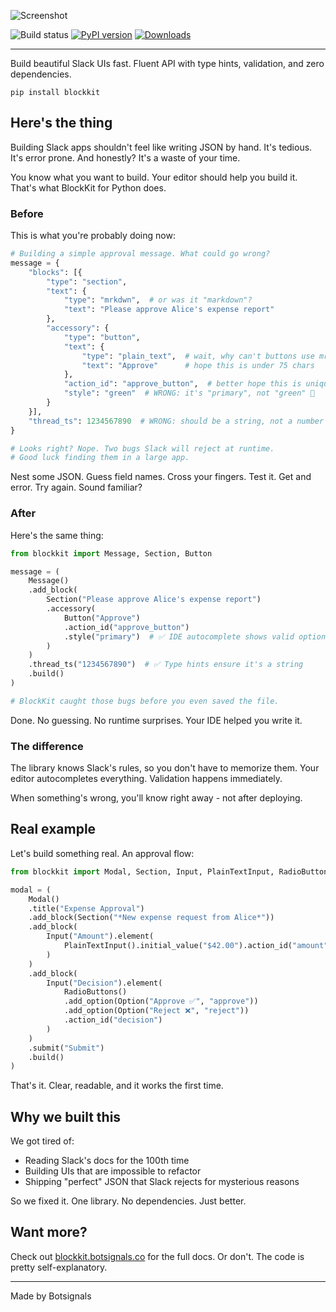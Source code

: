 ![Screenshot](https://github.com/imryche/blockkit/raw/master/images/logo.png)

![Build status](https://github.com/imryche/blockkit/actions/workflows/python-app.yml/badge.svg)
[![PyPI version](https://badge.fury.io/py/blockkit.svg)](https://badge.fury.io/py/blockkit)
[![Downloads](https://static.pepy.tech/badge/blockkit)](https://pepy.tech/project/blockkit)

---

Build beautiful Slack UIs fast. Fluent API with type hints, validation, and zero
dependencies.

```shell
pip install blockkit
```

## Here's the thing

Building Slack apps shouldn't feel like writing JSON by hand. It's tedious. It's
error prone. And honestly? It's a waste of your time.

You know what you want to build. Your editor should help you build it. That's
what BlockKit for Python does.

### Before

This is what you're probably doing now:

```python
# Building a simple approval message. What could go wrong?
message = {
    "blocks": [{
        "type": "section",
        "text": {
            "type": "mrkdwn",  # or was it "markdown"?
            "text": "Please approve Alice's expense report"
        },
        "accessory": {
            "type": "button",
            "text": {
                "type": "plain_text",  # wait, why can't buttons use mrkdwn?
                "text": "Approve"      # hope this is under 75 chars
            },
            "action_id": "approve_button",  # better hope this is unique
            "style": "green"  # WRONG: it's "primary", not "green" 🤦
        }
    }],
    "thread_ts": 1234567890  # WRONG: should be a string, not a number
}

# Looks right? Nope. Two bugs Slack will reject at runtime.
# Good luck finding them in a large app.
```

Nest some JSON. Guess field names. Cross your fingers. Test it. Get and error.
Try again. Sound familiar?

### After

Here's the same thing:

```python
from blockkit import Message, Section, Button

message = (
    Message()
    .add_block(
        Section("Please approve Alice's expense report")
        .accessory(
            Button("Approve")
            .action_id("approve_button")
            .style("primary")  # ✅ IDE autocomplete shows valid options
        )
    )
    .thread_ts("1234567890")  # ✅ Type hints ensure it's a string
    .build()
)

# BlockKit caught those bugs before you even saved the file.
```

Done. No guessing. No runtime surprises. Your IDE helped you write it.

### The difference

The library knows Slack's rules, so you don't have to memorize them. Your editor
autocompletes everything. Validation happens immediately.

When something's wrong, you'll know right away - not after deploying.

## Real example

Let's build something real. An approval flow:

```python
from blockkit import Modal, Section, Input, PlainTextInput, RadioButtons, Option

modal = (
    Modal()
    .title("Expense Approval")
    .add_block(Section("*New expense request from Alice*"))
    .add_block(
        Input("Amount").element(
            PlainTextInput().initial_value("$42.00").action_id("amount")
        )
    )
    .add_block(
        Input("Decision").element(
            RadioButtons()
            .add_option(Option("Approve ✅", "approve"))
            .add_option(Option("Reject ❌", "reject"))
            .action_id("decision")
        )
    )
    .submit("Submit")
    .build()
)
```

That's it. Clear, readable, and it works the first time.

## Why we built this

We got tired of:

- Reading Slack's docs for the 100th time
- Building UIs that are impossible to refactor
- Shipping "perfect" JSON that Slack rejects for mysterious reasons

So we fixed it. One library. No dependencies. Just better.

## Want more?

Check out [blockkit.botsignals.co](https://blockkit.botsignals.co) for the full
docs. Or don't. The code is pretty self-explanatory.

---

Made by Botsignals
